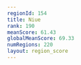 ```yaml
---
regionId: 154
title: Niue
rank: 190
meanScore: 61.43
globalMeanScore: 69.33
numRegions: 220
layout: region_score
---
```


